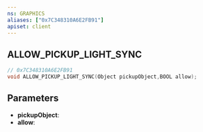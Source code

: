 ```yaml
---
ns: GRAPHICS
aliases: ["0x7C348310A6E2FB91"]
apiset: client
---
```

## ALLOW_PICKUP_LIGHT_SYNC

```c
// 0x7C348310A6E2FB91
void ALLOW_PICKUP_LIGHT_SYNC(Object pickupObject,BOOL allow);
```


## Parameters
* **pickupObject**:
* **allow**: